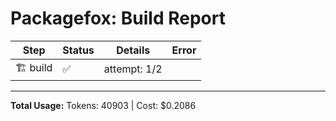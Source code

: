 # Packagefox: Build Report

| Step | Status | Details | Error |
|------|--------|---------|-------|
| 🏗️ build | ✅ | attempt: 1/2 |  |

---
**Total Usage:** Tokens: 40903 | Cost: $0.2086